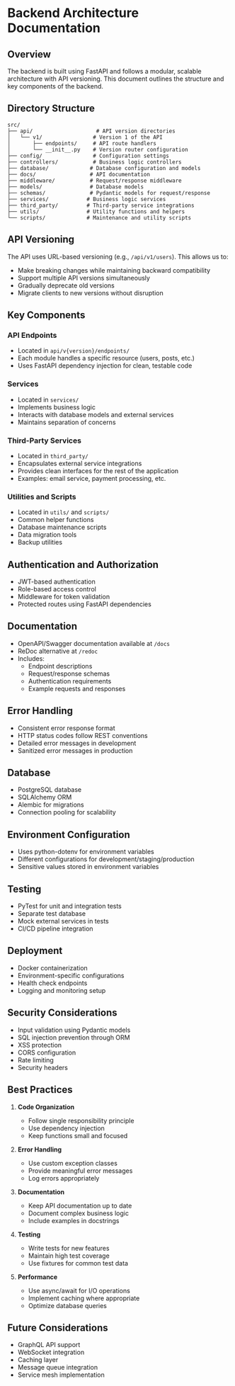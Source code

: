 # Backend Architecture Documentation

## Overview

The backend is built using FastAPI and follows a modular, scalable architecture with API versioning. This document outlines the structure and key components of the backend.

## Directory Structure

```
src/
├── api/                    # API version directories
│   └── v1/                # Version 1 of the API
│       ├── endpoints/     # API route handlers
│       └── __init__.py    # Version router configuration
├── config/                # Configuration settings
├── controllers/           # Business logic controllers
├── database/             # Database configuration and models
├── docs/                 # API documentation
├── middleware/           # Request/response middleware
├── models/               # Database models
├── schemas/              # Pydantic models for request/response
├── services/            # Business logic services
├── third_party/         # Third-party service integrations
├── utils/               # Utility functions and helpers
└── scripts/             # Maintenance and utility scripts

```

## API Versioning

The API uses URL-based versioning (e.g., `/api/v1/users`). This allows us to:
- Make breaking changes while maintaining backward compatibility
- Support multiple API versions simultaneously
- Gradually deprecate old versions
- Migrate clients to new versions without disruption

## Key Components

### API Endpoints
- Located in `api/v{version}/endpoints/`
- Each module handles a specific resource (users, posts, etc.)
- Uses FastAPI dependency injection for clean, testable code

### Services
- Located in `services/`
- Implements business logic
- Interacts with database models and external services
- Maintains separation of concerns

### Third-Party Services
- Located in `third_party/`
- Encapsulates external service integrations
- Provides clean interfaces for the rest of the application
- Examples: email service, payment processing, etc.

### Utilities and Scripts
- Located in `utils/` and `scripts/`
- Common helper functions
- Database maintenance scripts
- Data migration tools
- Backup utilities

## Authentication and Authorization

- JWT-based authentication
- Role-based access control
- Middleware for token validation
- Protected routes using FastAPI dependencies

## Documentation

- OpenAPI/Swagger documentation available at `/docs`
- ReDoc alternative at `/redoc`
- Includes:
  - Endpoint descriptions
  - Request/response schemas
  - Authentication requirements
  - Example requests and responses

## Error Handling

- Consistent error response format
- HTTP status codes follow REST conventions
- Detailed error messages in development
- Sanitized error messages in production

## Database

- PostgreSQL database
- SQLAlchemy ORM
- Alembic for migrations
- Connection pooling for scalability

## Environment Configuration

- Uses python-dotenv for environment variables
- Different configurations for development/staging/production
- Sensitive values stored in environment variables

## Testing

- PyTest for unit and integration tests
- Separate test database
- Mock external services in tests
- CI/CD pipeline integration

## Deployment

- Docker containerization
- Environment-specific configurations
- Health check endpoints
- Logging and monitoring setup

## Security Considerations

- Input validation using Pydantic models
- SQL injection prevention through ORM
- XSS protection
- CORS configuration
- Rate limiting
- Security headers

## Best Practices

1. **Code Organization**
   - Follow single responsibility principle
   - Use dependency injection
   - Keep functions small and focused

2. **Error Handling**
   - Use custom exception classes
   - Provide meaningful error messages
   - Log errors appropriately

3. **Documentation**
   - Keep API documentation up to date
   - Document complex business logic
   - Include examples in docstrings

4. **Testing**
   - Write tests for new features
   - Maintain high test coverage
   - Use fixtures for common test data

5. **Performance**
   - Use async/await for I/O operations
   - Implement caching where appropriate
   - Optimize database queries

## Future Considerations

- GraphQL API support
- WebSocket integration
- Caching layer
- Message queue integration
- Service mesh implementation 